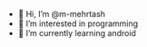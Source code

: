 - 👋 Hi, I’m @m-mehrtash
- 👀 I’m interested in programming
- 🌱 I’m currently learning android


<!---
m-mehrtash/m-mehrtash is a ✨ special ✨ repository because its `README.md` (this file) appears on your GitHub profile.
You can click the Preview link to take a look at your changes.
--->

